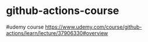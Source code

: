 # github-actions-course
#udemy course https://www.udemy.com/course/github-actions/learn/lecture/37906330#overview
